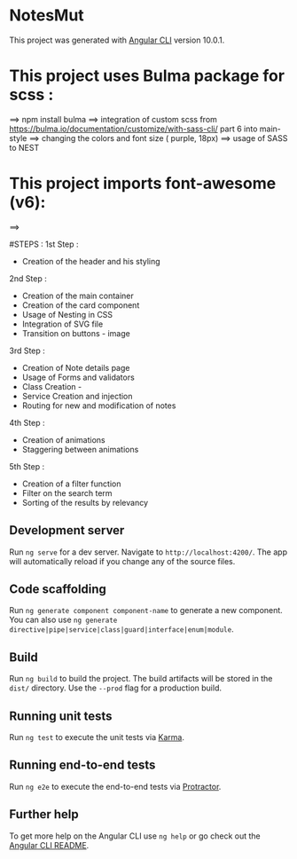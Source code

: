 # NotesMut

This project was generated with [Angular CLI](https://github.com/angular/angular-cli) version 10.0.1.

# This project uses Bulma package for scss : 
 ==> npm install bulma
 ==> integration of custom scss from https://bulma.io/documentation/customize/with-sass-cli/ part 6 into main-style
 ==> changing the colors and font size ( purple, 18px)
 ==> usage of SASS to NEST
 
# This project imports font-awesome (v6):
  ==> <script src="https://kit.fontawesome.com/5f4f505e48.js" crossorigin="anonymous"></script>


#STEPS :
1st Step :
  - Creation of the header and his styling

2nd Step :
  - Creation of the main container
  - Creation of the card component
  - Usage of Nesting in CSS
  - Integration of SVG file
  - Transition on buttons - image 
  
3rd Step :
  - Creation of Note details page
  - Usage of Forms and validators
  - Class Creation - 
  - Service Creation and injection
  - Routing for new and modification of notes
  
4th Step :
  - Creation of animations
  - Staggering between animations
  
5th Step :
  - Creation of a filter function
  - Filter on the search term
  - Sorting of the results by relevancy
  

 



## Development server

Run `ng serve` for a dev server. Navigate to `http://localhost:4200/`. The app will automatically reload if you change any of the source files.

## Code scaffolding

Run `ng generate component component-name` to generate a new component. You can also use `ng generate directive|pipe|service|class|guard|interface|enum|module`.

## Build

Run `ng build` to build the project. The build artifacts will be stored in the `dist/` directory. Use the `--prod` flag for a production build.

## Running unit tests

Run `ng test` to execute the unit tests via [Karma](https://karma-runner.github.io).

## Running end-to-end tests

Run `ng e2e` to execute the end-to-end tests via [Protractor](http://www.protractortest.org/).

## Further help

To get more help on the Angular CLI use `ng help` or go check out the [Angular CLI README](https://github.com/angular/angular-cli/blob/master/README.md).
